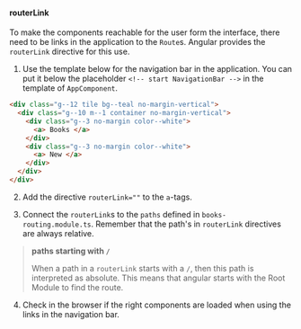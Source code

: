 #### routerLink
To make the components reachable for the user form the interface, there need to be links in the application to the `Route`s. Angular provides the `routerLink` directive for this use.

1. Use the template below for the navigation bar in the application. You can put it below the placeholder `<!-- start NavigationBar -->` in the template of `AppComponent`.
```html
<div class="g--12 tile bg--teal no-margin-vertical">
  <div class="g--10 m--1 container no-margin-vertical">
    <div class="g--3 no-margin color--white">
      <a> Books </a>
    </div>
    <div class="g--3 no-margin color--white">
      <a> New </a>
    </div>
  </div>
</div>
```

2. Add the directive `routerLink=""` to the `a`-tags.

3. Connect the `routerLink`s to the `paths` defined in `books-routing.module.ts`. Remember that the path's in `routerLink` directives are always relative.
  > **paths starting with `/`**
  >
  > When a path in a `routerLink` starts with a `/`, then this path is interpreted as absolute. 
  > This means that angular starts with the Root Module to find the route.

4. Check in the browser if the right components are loaded when using the links in the navigation bar.
